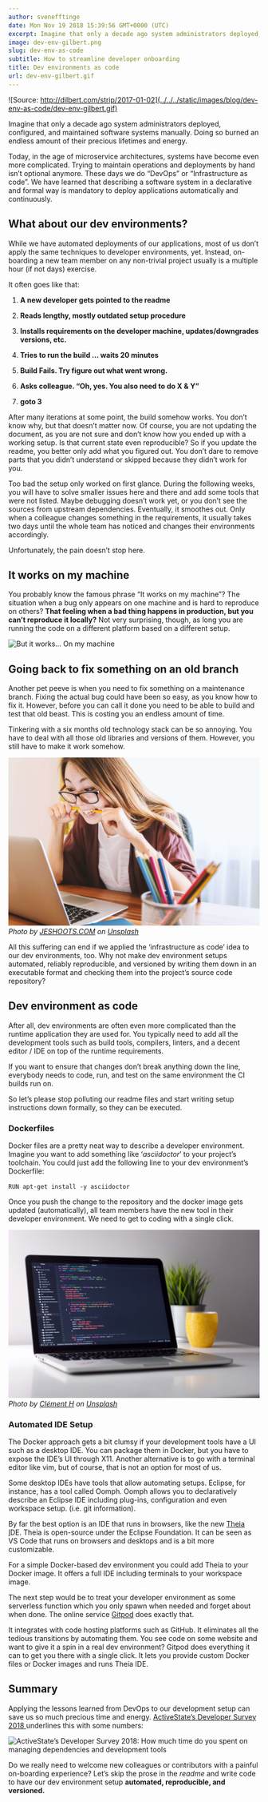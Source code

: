 ```yaml
---
author: svenefftinge
date: Mon Nov 19 2018 15:39:56 GMT+0000 (UTC)
excerpt: Imagine that only a decade ago system administrators deployed, configured, and maintained software systems manually.
image: dev-env-gilbert.png
slug: dev-env-as-code
subtitle: How to streamline developer onboarding
title: Dev environments as code
url: dev-env-gilbert.gif
---
```


<script context="module">
  export const prerender = true;
</script>

![Source: http://dilbert.com/strip/2017-01-02](../../../static/images/blog/dev-env-as-code/dev-env-gilbert.gif)

Imagine that only a decade ago system administrators deployed, configured, and maintained software systems manually. Doing so burned an endless amount of their precious lifetimes and energy.

Today, in the age of microservice architectures, systems have become even more complicated. Trying to maintain operations and deployments by hand isn’t optional anymore. These days we do “DevOps” or “Infrastructure as code”. We have learned that describing a software system in a declarative and formal way is mandatory to deploy applications automatically and continuously.

## **What about our dev environments?**

While we have automated deployments of our applications, most of us don’t apply the same techniques to developer environments, yet. Instead, on-boarding a new team member on any non-trivial project usually is a multiple hour (if not days) exercise.

It often goes like that:

1. **A new developer gets pointed to the readme**

1. **Reads lengthy, mostly outdated setup procedure**

1. **Installs requirements on the developer machine,
   updates/downgrades versions, etc.**

1. **Tries to run the build … waits 20 minutes**

1. **Build Fails. Try figure out what went wrong.**

1. **Asks colleague. “Oh, yes. You also need to do X & Y”**

1. **goto 3**

After many iterations at some point, the build somehow works. You don’t know why, but that doesn’t matter now. Of course, you are not updating the document, as you are not sure and don’t know how you ended up with a working setup. Is that current state even reproducible? So if you update the readme, you better only add what you figured out. You don’t dare to remove parts that you didn’t understand or skipped because they didn’t work for you.

Too bad the setup only worked on first glance. During the following weeks, you will have to solve smaller issues here and there and add some tools that were not listed. Maybe debugging doesn’t work yet, or you don’t see the sources from upstream dependencies. Eventually, it smoothes out. Only when a colleague changes something in the requirements, it usually takes two days until the whole team has noticed and changes their environments accordingly.

Unfortunately, the pain doesn’t stop here.

## **It works on my machine**

You probably know the famous phrase “It works on my machine”? The situation when a bug only appears on one machine and is hard to reproduce on others? **That feeling when a bad thing happens in production, but you can’t reproduce it locally?** Not very surprising, though, as long you are running the code on a different platform based on a different setup.

![But it works... On my machine](https://cdn-images-1.medium.com/max/2000/1*I3-fRXyMaZDfesAxyA2eKw.jpeg)

## **Going back to fix something on an old branch**

Another pet peeve is when you need to fix something on a maintenance branch. Fixing the actual bug could have been so easy, as you know how to fix it. However, before you can call it done you need to be able to build and test that old beast. This is costing you an endless amount of time.

Tinkering with a six months old technology stack can be so annoying. You have to deal with all those old libraries and versions of them. However, you still have to make it work somehow.

![Woman biting a pen in front of a laptop](../../../static/images/blog/dev-env-as-code/jeeshoots.jpeg)_Photo by [JESHOOTS.COM](https://unsplash.com/@jeshoots?utm_source=medium&utm_medium=referral) on [Unsplash](https://unsplash.com?utm_source=medium&utm_medium=referral)_

All this suffering can end if we applied the ‘infrastructure as code’ idea to our dev environments, too. Why not make dev environment setups automated, reliably reproducible, and versioned by writing them down in an executable format and checking them into the project’s source code repository?

## **Dev environment as code**

After all, dev environments are often even more complicated than the runtime application they are used for. You typically need to add all the development tools such as build tools, compilers, linters, and a decent editor / IDE on top of the runtime requirements.

If you want to ensure that changes don’t break anything down the line, everybody needs to code, run, and test on the same environment the CI builds run on.

So let’s please stop polluting our readme files and start writing setup instructions down formally, so they can be executed.

### Dockerfiles

Docker files are a pretty neat way to describe a developer environment. Imagine you want to add something like ‘_asciidoctor_’ to your project’s toolchain. You could just add the following line to your dev environment’s Dockerfile:

    RUN apt-get install -y asciidoctor

Once you push the change to the repository and the docker image gets updated (automatically), all team members have the new tool in their developer environment. We need to get to coding with a single click.

![Laptop with code on the screen](../../../static/images/blog/dev-env-as-code/clement-h.jpeg)_Photo by [Clément H](https://unsplash.com/@clemhlrdt?utm_source=medium&utm_medium=referral) on [Unsplash](https://unsplash.com?utm_source=medium&utm_medium=referral)_

### **Automated IDE Setup**

The Docker approach gets a bit clumsy if your development tools have a UI such as a desktop IDE. You can package them in Docker, but you have to expose the IDE’s UI through X11. Another alternative is to go with a terminal editor like vim, but of course, that is not an option for most of us.

Some desktop IDEs have tools that allow automating setups. Eclipse, for instance, has a tool called Oomph. Oomph allows you to declaratively describe an Eclipse IDE including plug-ins, configuration and even workspace setup. (i.e. git information).

By far the best option is an IDE that runs in browsers, like the new [Theia I](https://theia-ide.org)DE. Theia is open-source under the Eclipse Foundation. It can be seen as VS Code that runs on browsers and desktops and is a bit more customizable.

For a simple Docker-based dev environment you could add Theia to your Docker image. It offers a full IDE including terminals to your workspace image.

The next step would be to treat your developer environment as some serverless function which you only spawn when needed and forget about when done. The online service [Gitpod](/) does exactly that.

It integrates with code hosting platforms such as GitHub. It eliminates all the tedious transitions by automating them. You see code on some website and want to give it a spin in a real dev environment? Gitpod does everything it can to get you there with a single click. It lets you provide custom Docker files or Docker images and runs Theia IDE.

## **Summary**

Applying the lessons learned from DevOps to our development setup can save us so much precious time and energy. <a class="no-nowrap" href="https://www.activestate.com/developer-survey-2018-open-source-runtime-pains/">ActiveState’s Developer Survey 2018 </a> underlines this with some numbers:

![ActiveState’s Developer Survey 2018: How much time do you spent on managing dependencies and development tools](https://cdn-images-1.medium.com/max/3200/1*Vvl3N-1hDANiy15Pc9xeiQ.png)

Do we really need to welcome new colleagues or contributors with a painful on-boarding experience? Let’s skip the prose in the _readme_ and write code to have our dev environment setup **automated, reproducible, and versioned.**
